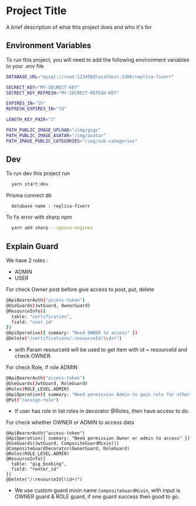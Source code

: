 
# Project Title

A brief description of what this project does and who it's for


## Environment Variables

To run this project, you will need to add the following environment variables to your .env file

```bash
DATABASE_URL="mysql://root:123456@localhost:3306/replica-fiverr"

SECRECT_KEY="MY-SECRECT-KEY"
SECRECT_KEY_REFRESH="MY-SECRECT-REFESH-KEY"

EXPIRES_IN="1h"
REFRESH_EXPIRES_IN="7d"

LENGTH_KEY_PAIR="3"

PATH_PUBLIC_IMAGE_UPLOAD="/img/gigs"
PATH_PUBLIC_IMAGE_AVATAR="/img/avatar"
PATH_IMAGE_PUBLIC_CATEGORIES="/img/sub-categories"
```


## Dev

To run dev this project run

```bash
  yarn start:dev
```

Prisma connect db 
```base
  database name : replica-fiverr
```

To fix error with sharp npm

```bash
  yarn add sharp --ignore-engines
```

## Explain Guard

We have 2 roles :
- ADMIN
- USER 

For check Owner post before give access to post, put, delete
```bash
@ApiBearerAuth("access-token")
@UseGuards(JwtGuard, OwnerGuard)
@ResourceInfo({
  table: "certification",
  field: "user_id"
})
@ApiOperation({ summary: "Need OWNER to access" })
@Delete("/certifications/:resourceId(\\d+)")
```
- with Param resourceId will be used to get item with id = resourceId and check OWNER.

For check Role, if role ADMIN 
```bash
@ApiBearerAuth("access-token")
@UseGuards(JwtGuard, RoleGuard)
@Roles(ROLE_LEVEL.ADMIN)
@ApiOperation({ summary: "Need permission Admin to gain role for other user" })
@Put("/assign-role")
```
- If user has role in list roles in decorator @Roles, then have access to do.

For check whether OWNER or ADMIN to access data
```base
@ApiBearerAuth("access-token")
@ApiOperation({ summary: "Need permission Owner or admin to access" })
@UseGuards(JwtGuard, CompositeGuardMixin())
@CompositeGuardDecorator(OwnerGuard, RoleGuard)
@Roles(ROLE_LEVEL.ADMIN)
@ResourceInfo({
  table: "gig_booking",
  field: "renter_id"
})
@Delete("/:resourceId(\\d+)")
```
- We use custom guard mixin name `CompositeGuardMixin`, with input is OWNER guard & ROLE guard, if one guard success then good to go.

